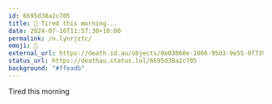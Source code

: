 ```yaml
---
id: 6695d38a2c705
title: 🥱 Tired this morning...
date: 2024-07-16T11:57:30+10:00
permalink: /n.lynrjztc/
emoji: 🥱
external_url: https://death.id.au/objects/0e03068e-1066-95d3-9e55-0f7399134657
status_url: https://deathau.status.lol/6695d38a2c705
background: "#ffeadb"
---
```


Tired this morning
